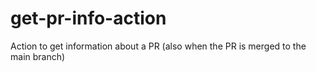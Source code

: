 # get-pr-info-action
Action to get information about a PR (also when the PR is merged to the main branch)
